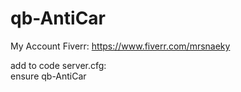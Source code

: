 # qb-AntiCar
My Account Fiverr: https://www.fiverr.com/mrsnaeky

add to code server.cfg:                                                                                                                                          
ensure qb-AntiCar
